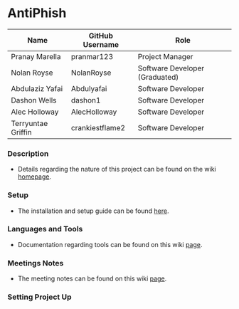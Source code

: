 # AntiPhish 


| Name | GitHub Username | Role
| --- | --- | --- |
| Pranay Marella | pranmar123 | Project Manager
| Nolan Royse | NolanRoyse | Software Developer (Graduated)
| Abdulaziz Yafai | Abdulyafai | Software Developer 
| Dashon Wells | dashon1 | Software Developer
| Alec Holloway | AlecHolloway | Software Developer
| Terryuntae Griffin | crankiestflame2 | Software Developer

### Description
- Details regarding the nature of this project can be found on the wiki [homepage](https://github.com/pranmar123/BroswerPlugin/wiki).

### Setup
- The installation and setup guide can be found [here](https://github.com/pranmar123/AntiPhish/wiki/Setup).

### Languages and Tools
- Documentation regarding tools can be found on this wiki [page](https://github.com/pranmar123/BroswerPlugin/wiki/Tools).

### Meetings Notes
- The meeting notes can be found on this wiki [page](https://github.com/pranmar123/BroswerPlugin/wiki/Stand-up-Meetings).

### Setting Project Up


